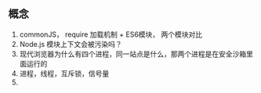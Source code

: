 ## 概念

1. commonJS， require 加载机制 + ES6模块， 两个模块对比
2. Node.js 模块上下文会被污染吗？
3. 现代浏览器为什么有四个进程，同一站点是什么，那两个进程是在安全沙箱里面运行的
4. 进程，线程，互斥锁，信号量
5. 